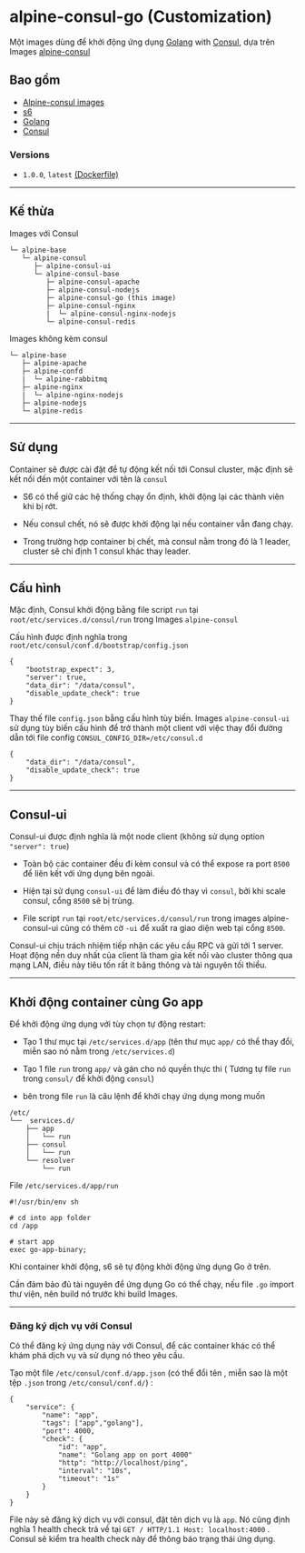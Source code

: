 # alpine-consul-go (Customization)

Một images dùng để khởi động ứng dụng [Golang](https://golang.org) with [Consul](https://www.consul.io/), dựa trên Images [alpine-consul](https://github.com/TechMaster/docker-alpine/tree/master/alpine-consul)

## Bao gồm


- [Alpine-consul images]()
- [s6](http://skarnet.org/software/s6/)
- [Golang](https://golang.org)
- [Consul](https://www.consul.io/)

### Versions

- `1.0.0`, `latest` [(Dockerfile)](https://github.com/TechMaster/docker-alpine/examples/user-consul-go)


-----
## Kế thừa
Images với Consul
```
└─ alpine-base
   └─ alpine-consul
      ├─ alpine-consul-ui
      └─ alpine-consul-base
         ├─ alpine-consul-apache
         ├─ alpine-consul-nodejs
         ├─ alpine-consul-go (this image)
         ├─ alpine-consul-nginx
         |  └─ alpine-consul-nginx-nodejs
         └─ alpine-consul-redis
```

Images không kèm consul

```
└─ alpine-base
   ├─ alpine-apache
   ├─ alpine-confd
   |  └─ alpine-rabbitmq
   ├─ alpine-nginx
   |  └─ alpine-nginx-nodejs
   ├─ alpine-nodejs
   └─ alpine-redis
```
-----
## Sử dụng

Container sẽ được cài đặt để tự động kết nối tới Consul cluster, mặc định sẽ kết nối đến một container với tên là `consul`

- S6 có thể giữ các hệ thống chạy ổn định, khởi động lại các thành viên khi bị rớt.

- Nếu consul chết, nó sẽ được khởi động lại nếu container vẫn đang chạy.
- Trong trường hợp container bị chết, mà consul nằm trong đó là 1 leader, cluster sẽ chỉ định 1 consul khác thay leader.

-----
## Cấu hình

Mặc định, Consul khởi động bằng file script `run` tại `root/etc/services.d/consul/run` trong Images `alpine-consul`

Cấu hình  được định nghĩa trong `root/etc/consul/conf.d/bootstrap/config.json`
```
{
    "bootstrap_expect": 3,
    "server": true,
    "data_dir": "/data/consul",
    "disable_update_check": true
}
```

Thay thế file `config.json` bằng cấu hình tùy biến. Images `alpine-consul-ui` sử dụng tùy biến cấu hình để trở thành một client với việc thay đổi đường dẫn tới file config `CONSUL_CONFIG_DIR=/etc/consul.d`
```  
{
    "data_dir": "/data/consul",
    "disable_update_check": true
}
```

-----
## Consul-ui

Consul-ui được định nghĩa là một node client (không sử dụng option `"server": true`)

- Toàn bộ các container đều đi kèm consul và có thể expose ra port `8500` để liên kết với ứng dụng bên ngoài. 

- Hiện tại sử dụng `consul-ui` để làm điều đó thay vì `consul`, bởi khi scale consul, cổng `8500` sẽ bị trùng. 

- File script `run` tại `root/etc/services.d/consul/run` trong images alpine-consul-ui cũng có thêm cờ `-ui` để xuất ra giao diện web tại cổng `8500`.

Consul-ui chịu trách nhiệm tiếp nhận các yêu cầu RPC và gửi tới 1 server. Hoạt động nền duy nhất của client là tham gia kết nối vào cluster thông qua mạng LAN, điều này tiêu tốn rất ít băng thông và tài nguyên tối thiểu.

-----
## Khởi động container cùng Go app
Để khởi động ứng dụng với tùy chọn tự động restart: 

- Tạo 1 thư mục tại `/etc/services.d/app` (tên thư mục `app/` có thể thay đổi, miễn sao nó nằm trong `/etc/services.d`)

- Tạo 1 file `run` trong `app/` và gán cho nó quyền thực thi
( Tương tự file `run` trong `consul/` để khởi động `consul`)

- bên trong file `run` là câu lệnh để khởi chạy ứng dụng mong muốn

```
/etc/
└──  services.d/
    ├── app
    │   └── run
    ├── consul
    │   └── run
    └── resolver
        └── run
```
File `/etc/services.d/app/run`
```
#!/usr/bin/env sh

# cd into app folder
cd /app

# start app
exec go-app-binary;
```

Khi container khởi động, s6 sẽ tự động khởi động ứng dụng Go ở trên.

Cần đảm bảo đủ tài nguyên để ứng dụng Go có thể chạy, nếu file `.go` import thư viện, nên build nó trước khi build Images.

-----
### Đăng ký dịch vụ với Consul

Có thể đăng ký ứng dụng này với Consul, để các container khác có thể khám phá dịch vụ và sử dụng nó theo yêu cầu.

Tạo một file `/etc/consul/conf.d/app.json` (có thể đổi tên , miễn sao là một tệp `.json` trong `/etc/consul/conf.d/`) :

```
{
    "service": {
        "name": "app",
        "tags": ["app","golang"],
        "port": 4000,
        "check": {
            "id": "app",
            "name": "Golang app on port 4000"
            "http": "http://localhost/ping",
            "interval": "10s",
            "timeout": "1s"
        }
    }
}

```

File này sẽ đăng ký dịch vụ với consul, đặt tên dịch vụ là `app`. Nó cũng định nghĩa 1 health check trả về tại `GET / HTTP/1.1 Host: localhost:4000` . Consul sẽ kiểm tra health check này để thông báo trạng thái ứng dụng.
